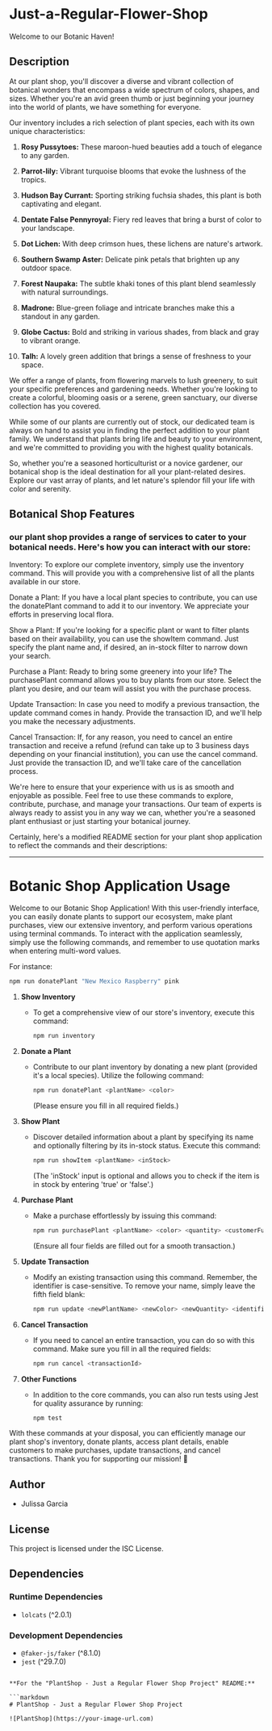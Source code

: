 # Just-a-Regular-Flower-Shop

Welcome to our Botanic Haven!
## Description
At our plant shop, you'll discover a diverse and vibrant collection of botanical wonders that encompass a wide spectrum of colors, shapes, and sizes. Whether you're an avid green thumb or just beginning your journey into the world of plants, we have something for everyone.

Our inventory includes a rich selection of plant species, each with its own unique characteristics:

1. **Rosy Pussytoes:** These maroon-hued beauties add a touch of elegance to any garden.

2. **Parrot-lily:** Vibrant turquoise blooms that evoke the lushness of the tropics.

3. **Hudson Bay Currant:** Sporting striking fuchsia shades, this plant is both captivating and elegant.

4. **Dentate False Pennyroyal:** Fiery red leaves that bring a burst of color to your landscape.

5. **Dot Lichen:** With deep crimson hues, these lichens are nature's artwork.

6. **Southern Swamp Aster:** Delicate pink petals that brighten up any outdoor space.

7. **Forest Naupaka:** The subtle khaki tones of this plant blend seamlessly with natural surroundings.

8. **Madrone:** Blue-green foliage and intricate branches make this a standout in any garden.

9. **Globe Cactus:** Bold and striking in various shades, from black and gray to vibrant orange.

10. **Talh:** A lovely green addition that brings a sense of freshness to your space.

We offer a range of plants, from flowering marvels to lush greenery, to suit your specific preferences and gardening needs. Whether you're looking to create a colorful, blooming oasis or a serene, green sanctuary, our diverse collection has you covered.

While some of our plants are currently out of stock, our dedicated team is always on hand to assist you in finding the perfect addition to your plant family. We understand that plants bring life and beauty to your environment, and we're committed to providing you with the highest quality botanicals.

So, whether you're a seasoned horticulturist or a novice gardener, our botanical shop is the ideal destination for all your plant-related desires. Explore our vast array of plants, and let nature's splendor fill your life with color and serenity.

## Botanical Shop Features
### our plant shop provides a range of services to cater to your botanical needs. Here's how you can interact with our store:
Inventory: To explore our complete inventory, simply use the inventory command. This will provide you with a comprehensive list of all the plants available in our store.

Donate a Plant: If you have a local plant species to contribute, you can use the donatePlant command to add it to our inventory. We appreciate your efforts in preserving local flora.

Show a Plant: If you're looking for a specific plant or want to filter plants based on their availability, you can use the showItem command. Just specify the plant name and, if desired, an in-stock filter to narrow down your search.

Purchase a Plant: Ready to bring some greenery into your life? The purchasePlant command allows you to buy plants from our store. Select the plant you desire, and our team will assist you with the purchase process.

Update Transaction: In case you need to modify a previous transaction, the update command comes in handy. Provide the transaction ID, and we'll help you make the necessary adjustments.

Cancel Transaction: If, for any reason, you need to cancel an entire transaction and receive a refund (refund can take up to 3 business days depending on your financial institution), you can use the cancel command. Just provide the transaction ID, and we'll take care of the cancellation process.

We're here to ensure that your experience with us is as smooth and enjoyable as possible. Feel free to use these commands to explore, contribute, purchase, and manage your transactions. Our team of experts is always ready to assist you in any way we can, whether you're a seasoned plant enthusiast or just starting your botanical journey.

Certainly, here's a modified README section for your plant shop application to reflect the commands and their descriptions:

---
# Botanic Shop Application Usage

Welcome to our Botanic Shop Application! With this user-friendly interface, you can easily donate plants to support our ecosystem, make plant purchases, view our extensive inventory, and perform various operations using terminal commands. To interact with the application seamlessly, simply use the following commands, and remember to use quotation marks when entering multi-word values.

For instance:

```bash
npm run donatePlant "New Mexico Raspberry" pink
```

1. **Show Inventory**
   - To get a comprehensive view of our store's inventory, execute this command:
     ```bash
     npm run inventory
     ```

2. **Donate a Plant**
   - Contribute to our plant inventory by donating a new plant (provided it's a local species). Utilize the following command:
     ```bash
     npm run donatePlant <plantName> <color>
     ```
     (Please ensure you fill in all required fields.)

3. **Show Plant**
   - Discover detailed information about a plant by specifying its name and optionally filtering by its in-stock status. Execute this command:
     ```bash
     npm run showItem <plantName> <inStock>
     ```
     (The 'inStock' input is optional and allows you to check if the item is in stock by entering 'true' or 'false'.)

4. **Purchase Plant**
   - Make a purchase effortlessly by issuing this command:
     ```bash
     npm run purchasePlant <plantName> <color> <quantity> <customerFullName>
     ```
     (Ensure all four fields are filled out for a smooth transaction.)

5. **Update Transaction**
   - Modify an existing transaction using this command. Remember, the identifier is case-sensitive. To remove your name, simply leave the fifth field blank:
     ```bash
     npm run update <newPlantName> <newColor> <newQuantity> <identifier> <editCustomerFullName>
     ```

6. **Cancel Transaction**
   - If you need to cancel an entire transaction, you can do so with this command. Make sure you fill in all the required fields:
     ```bash
     npm run cancel <transactionId>
     ```

7. **Other Functions**
   - In addition to the core commands, you can also run tests using Jest for quality assurance by running:
     ```bash
     npm test
     ```

With these commands at your disposal, you can efficiently manage our plant shop's inventory, donate plants, access plant details, enable customers to make purchases, update transactions, and cancel transactions. Thank you for supporting our mission! 🌿

## Author

- Julissa Garcia

## License

This project is licensed under the ISC License.

## Dependencies

### Runtime Dependencies

- `lolcats` (^2.0.1)

### Development Dependencies

- `@faker-js/faker` (^8.1.0)
- `jest` (^29.7.0)
```

**For the "PlantShop - Just a Regular Flower Shop Project" README:**

```markdown
# PlantShop - Just a Regular Flower Shop Project

![PlantShop](https://your-image-url.com)


